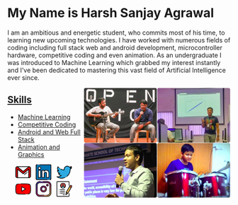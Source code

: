 # My Name is Harsh Sanjay Agrawal
I am an ambitious and energetic student, who commits most of his time, to learning new upcoming technologies. I have worked with numerous fields of coding including full stack web and android development, microcontroller hardware, competitive coding and even animation. As an undergraduate I was introduced to Machine Learning which grabbed my interest instantly and I've been dedicated to mastering this vast field of Artificial Intelligence ever since.

<a href="https://harshagr18.github.io/"><img align="right" src="https://github.com/harshagr18/harshagr18/blob/master/ReadMe.jpg" height="250">

## Skills
* Machine Learning
* Competitive Coding
* Android and Web Full Stack
* Animation and Graphics

<p align="center">
    <a href="mailto:harshagrawal1802@gmail.com"><img height="35" src="https://github.com/harshagr18/harshagr18/blob/master/images/gmail.png"></a>&nbsp;&nbsp;
    <a href="https://www.linkedin.com/in/harsh-sanjay-agrawal/"><img height="35" src="https://github.com/harshagr18/harshagr18/blob/master/images/linkedin.png"></a>&nbsp;&nbsp;
    <a href="https://twitter.com/harshagr1802"><img height="35" src="https://github.com/harshagr18/harshagr18/blob/master/images/twitter.png"></a>&nbsp;&nbsp;
    <a href="https://www.youtube.com/c/harshsanjayagrawal"><img height="35" src="https://github.com/harshagr18/harshagr18/blob/master/images/youtube.png"></a>&nbsp;&nbsp;
    <a href="https://www.instagram.com/harshagr1802/"><img height="35" src="https://github.com/harshagr18/harshagr18/blob/master/images/instagram.png"></a>&nbsp;&nbsp;
    <a href="https://harshagr18.github.io/images/Resume.pdf"><img height="35" src="https://github.com/harshagr18/harshagr18/blob/master/images/resume.png"></a>&nbsp;&nbsp;
</p>

